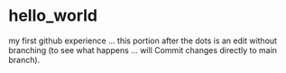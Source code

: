 # hello_world
my first github experience ... this portion after the dots is an edit without branching (to see what happens ... will Commit changes directly to main branch).
